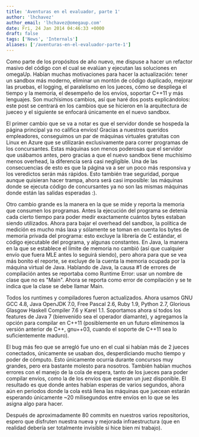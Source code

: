 ```yaml
---
title: 'Aventuras en el evaluador, parte 1'
author: 'lhchavez'
author_email: 'lhchavez@omegaup.com'
date: Fri, 24 Jan 2014 04:46:33 +0000
draft: false
tags: ['News', 'Internals']
aliases: ['/aventuras-en-el-evaluador-parte-1']
---
```


Como parte de los propósitos de año nuevo, me dispuse a hacer un refactor masivo del código con el cual se evalúan y ejecutan las soluciones en omegaUp. Habían muchas motivaciones para hacer la actualización: tener un sandbox más moderno, eliminar un montón de código duplicado, mejorar las pruebas, el logging, el paralelismo en los jueces, cómo se despliega el tiempo y la memoria, el desempeño de los envíos, soportar C++11 y más lenguajes. Son muchísimos cambios, así que haré dos posts explicándolos: este post se centrará en los cambios que se hicieron en la arquitectura de jueceo y el siguiente se enfocará únicamente en el nuevo sandbox.

El primer cambio que se va a notar es que el servidor donde se hospeda la página principal ya no califica envíos! Gracias a nuestros queridos empleadores, conseguimos un par de máquinas virtuales gratuitas con Linux en Azure que se utilizarán exclusivamente para correr programas de los concursantes. Estas máquinas son menos poderosas que el servidor que usábamos antes, pero gracias a que el nuevo sandbox tiene muchísimo menos overhead, la diferencia será casi negligible. Una de las consecuencias de esto es que la página va a ser un poco más responsiva y los veredictos serán más rápidos. Esto también trae seguridad, porque aunque quisieran hacer trampa, ahora será casi imposible: las máquinas donde se ejecuta código de concursantes ya no son las mismas máquinas donde están las salidas esperadas :).

Otro cambio grande es la manera en la que se mide y reporta la memoria que consumen los programas. Antes la ejecución del programa se detenía cada cierto tiempo para poder medir exactamente cuántos bytes estaban siendo utilizados. Ahora para bajar el overhead del sandbox, la política de medición es mucho más laxa y sólamente se toman en cuenta los bytes de memoria privada del programa: esto excluye la librería de C estándar, el código ejecutable del programa, y algunas constantes. En Java, la manera en la que se establece el límite de memoria no cambió (así que cualquier envío que fuera MLE antes lo seguirá siendo), pero ahora para que se vea más bonito el reporte, se excluye de la cuenta la memoria ocupada por la máquina virtual de Java. Hablando de Java, la causa #1 de errores de compilación antes se reportaba como Runtime Error: usar un nombre de clase que no es "Main". Ahora se reporta como error de compilación y se te indica que la clase se debe llamar Main.

Todos los runtimes y compiladores fueron actualizados. Ahora usamos GNU GCC 4.8, Java OpenJDK 7.0, Free Pascal 2.6, Ruby 1.9, Python 2.7, Glorious Glasgow Haskell Compiler 7.6 y Karel 1.1. Soportamos ahora sí todos los features de Java 7 (bienvenido sea el operador diamante), y agregamos la opción para compilar en C++11 (posiblemente en un futuro eliminemos la versión anterior de C++, gnu++03, cuando el soporte de C++11 sea lo suficientemente maduro).

El bug más feo que se arregló fue uno en el cual si habían más de 2 jueces conectados, únicamente se usaban dos, desperdiciando mucho tiempo y poder de cómputo. Esto únicamente ocurría durante concursos muy grandes, pero era bastante molesto para nosotros. También habían muchos errores con el manejo de la cola de espera, tanto de los jueces para poder compilar envíos, como la de los envíos que esperan un juez disponible. El resultado es que donde antes habían esperas de varios segundos, ahora aún en periodos donde la cola está llena las máquinas que juecean estarán esperando únicamente ~20 milisegundos entre envíos en lo que se les asigna algo para hacer.

Después de aproximadamente 80 commits en nuestros varios repositorios, espero que disfruten nuestra nueva y mejorada infraestructura (que en realidad debería ser totalmente invisible si hice bien mi trabajo).